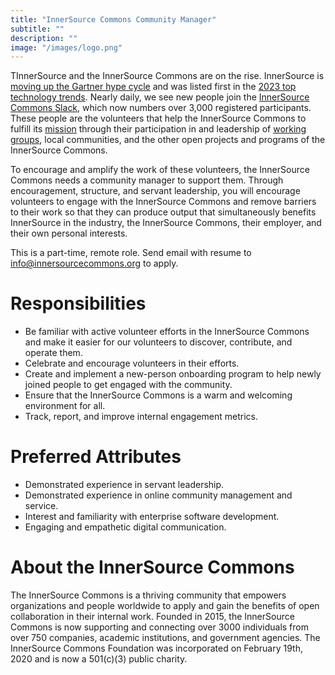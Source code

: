 ```yaml
---
title: "InnerSource Commons Community Manager"
subtitle: ""
description: ""
image: "/images/logo.png"
---
```


TInnerSource and the InnerSource Commons are on the rise.  InnerSource is [moving up the Gartner hype cycle](https://www.gartner.com/en/newsroom/press-releases/2023-11-28-gartner-hype-cycle-shows-ai-practices-and-platform-engineering-will-reach-mainstream-adoption-in-software-engineering-in-two-to-five-years?mc_cid=0fc03067bf&mc_eid=d4411f3314) and was listed first in the [2023 top technology trends](https://www.gartner.com/en/newsroom/press-releases/gartner-identifies-the-top-strategic-technology-trends-in-software-engineering-trends-for-2023).  Nearly daily, we see new people join the [InnerSource Commons Slack](https://innersourcecommons.org/slack), which now numbers over 3,000 registered participants.  These people are the volunteers that help the InnerSource Commons to fulfill its [mission](https://innersourcecommons.org/about/) through their participation in and leadership of [working groups](https://innersourcecommons.org/community/), local communities, and the other open projects and programs of the InnerSource Commons.


To encourage and amplify the work of these volunteers, the InnerSource Commons needs a community manager to support them.  Through encouragement, structure, and servant leadership, you will encourage volunteers to engage with the InnerSource Commons and remove 	barriers to their work so that they can produce output that simultaneously benefits InnerSource in the industry, the InnerSource Commons, their employer, and their own personal interests.


This is a part-time, remote role.  Send email with resume to info@innersourcecommons.org to apply.

# Responsibilities

* Be familiar with active volunteer efforts in the InnerSource Commons and make it easier for our volunteers to discover, contribute, and operate them.
* Celebrate and encourage volunteers in their efforts.
* Create and implement a new-person onboarding program to help newly joined people to get engaged with the community.
* Ensure that the InnerSource Commons is a warm and welcoming environment for all.
* Track, report, and improve internal engagement metrics.

# Preferred Attributes

* Demonstrated experience in servant leadership.
* Demonstrated experience in online community management and service.
* Interest and familiarity with enterprise software development.
* Engaging and empathetic digital communication.


# About the InnerSource Commons
The InnerSource Commons is a thriving community that empowers organizations and people worldwide to apply and gain the benefits of open collaboration in their internal work. Founded in 2015, the InnerSource Commons is now supporting and connecting over 3000 individuals from over 750 companies, academic institutions, and government agencies. The InnerSource Commons Foundation was incorporated on February 19th, 2020 and is now a 501(c)(3) public charity.